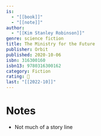 ```yaml
---
is:
  - "[[book]]"
  - "[[note]]"
author:
  - "[[Kim Stanley Robinson]]"
genre: science fiction
title: The Ministry for the Future
publisher: Orbit
published: 2020-10-06
isbn: 316300160
isbn13: 9780316300162
category: Fiction
rating: 🤞
last: "[[2022-10]]"
---
```

# Notes
- Not much of a story line
